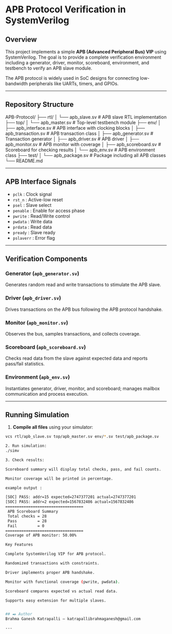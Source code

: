 # APB Protocol Verification in SystemVerilog

## Overview

This project implements a simple **APB (Advanced Peripheral Bus) VIP** using SystemVerilog. The goal is to provide a complete verification environment including a generator, driver, monitor, scoreboard, environment, and testbench to verify an APB slave module.

The APB protocol is widely used in SoC designs for connecting low-bandwidth peripherals like UARTs, timers, and GPIOs.

---

## Repository Structure

APB-Protocol/
├── rtl/
│ └── apb_slave.sv # APB slave RTL implementation
├── top/
│ └── apb_master.sv # Top-level testbench module
├── env/
│ ├── apb_interface.sv # APB interface with clocking blocks
│ ├── apb_transaction.sv # APB transaction class
│ ├── apb_generator.sv # Transaction generator
│ ├── apb_driver.sv # APB driver
│ ├── apb_monitor.sv # APB monitor with coverage
│ ├── apb_scoreboard.sv # Scoreboard for checking results
│ └── apb_env.sv # APB environment class
├── test/
│ └── apb_package.sv # Package including all APB classes
└── README.md 


---

## APB Interface Signals

- `pclk` : Clock signal
- `rst_n` : Active-low reset
- `psel` : Slave select
- `penable` : Enable for access phase
- `pwrite` : Read/Write control
- `pwdata` : Write data
- `prdata` : Read data
- `pready` : Slave ready
- `pslaverr` : Error flag

---

## Verification Components

### Generator (`apb_generator.sv`)

Generates random read and write transactions to stimulate the APB slave.

### Driver (`apb_driver.sv`)

Drives transactions on the APB bus following the APB protocol handshake.

### Monitor (`apb_monitor.sv`)

Observes the bus, samples transactions, and collects coverage.

### Scoreboard (`apb_scoreboard.sv`)

Checks read data from the slave against expected data and reports pass/fail statistics.

### Environment (`apb_env.sv`)

Instantiates generator, driver, monitor, and scoreboard; manages mailbox communication and process execution.

---

## Running Simulation

1. **Compile all files** using your simulator:

```bash
vcs rtl/apb_slave.sv top/apb_master.sv env/*.sv test/apb_package.sv

2. Run simulation:
./simv

3. Check results:

Scoreboard summary will display total checks, pass, and fail counts.

Monitor coverage will be printed in percentage.

example output :

[SOC] PASS: addr=15 expected=2747377201 actual=2747377201
[SOC] PASS: addr=2 expected=1567832486 actual=1567832486
==================================
 APB Scoreboard Summary 
 Total checks = 28
 Pass         = 28
 Fail         = 0
==================================
Coverage of APB monitor: 50.00%

Key Features

Complete SystemVerilog VIP for APB protocol.

Randomized transactions with constraints.

Driver implements proper APB handshake.

Monitor with functional coverage (pwrite, pwdata).

Scoreboard compares expected vs actual read data.

Supports easy extension for multiple slaves.


## ✒️ Author
Brahma Ganesh Katrapalli — katrapallibrahmaganesh@gmail.com

---
